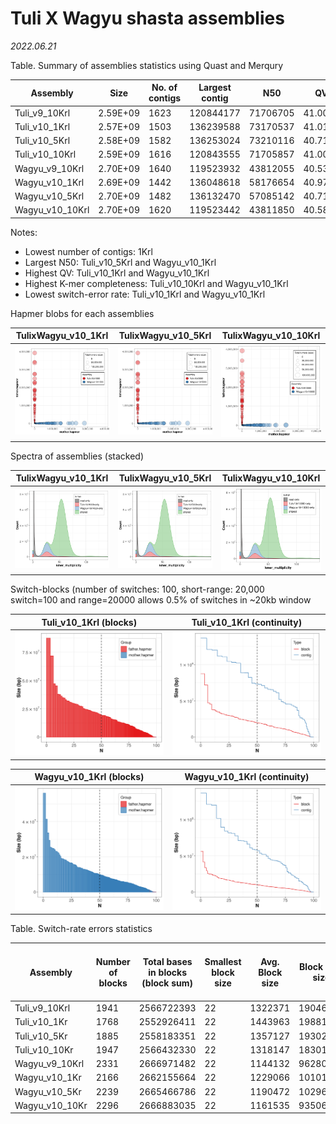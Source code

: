 # Tuli X Wagyu shasta assemblies

*2022.06.21*

Table. Summary of assemblies statistics using Quast and Merqury

| Assembly       | Size     | No. of contigs | Largest contig | N50      | QV      | K-mer completeness | Switch-error |
|----------------|----------|----------------|----------------|----------|---------|--------------------|--------------|
| Tuli_v9_10Krl  | 2.59E+09 | 1623           | 120844177      | 71706705 | 41.0099 | 90.6965            | 0.195522%    |
| Tuli_v10_1Krl   | 2.57E+09 | 1503           | 136239588      | 73170537 | 41.0187 | 90.6345            | 0.19384%     |
| Tuli_v10_5Krl   | 2.58E+09 | 1582           | 136253024      | 73210116 | 40.7159 | 90.6512            | 0.19444%     |
| Tuli_v10_10Krl  | 2.59E+09 | 1616           | 120843555      | 71705857 | 41.0097 | 90.6973            | 0.194533%    |
| Wagyu_v9_10Krl | 2.70E+09 | 1640           | 119523932      | 43812055 | 40.5337 | 94.4876            | 0.422887%    |
| Wagyu_v10_1Krl  | 2.69E+09 | 1442           | 136048618      | 58176654 | 40.9735 | 94.5336            | 0.414957%    |
| Wagyu_v10_5Krl  | 2.70E+09 | 1482           | 136132470      | 57085142 | 40.7162 | 94.5296            | 0.422241%    |
| Wagyu_v10_10Krl | 2.70E+09 | 1620           | 119523442      | 43811850 | 40.5871 | 94.4844            | 0.421901%    |


Notes:
- Lowest number of contigs: 1Krl
- Largest N50: Tuli_v10_5Krl and Wagyu_v10_1Krl
- Highest QV: Tuli_v10_1Krl and Wagyu_v10_1Krl
- Highest K-mer completeness: Tuli_v10_10Krl and Wagyu_v10_1Krl
- Lowest switch-error rate: Tuli_v10_1Krl and Wagyu_v10_1Krl

Hapmer blobs for each assemblies

| TulixWagyu_v10_1Krl | TulixWagyu_v10_5Krl | TulixWagyu_v10_10Krl|
|---------------------|---------------------|---------------------|
|<img src="https://github.com/plnspineda/pln_public/blob/pln/images/rl1k-QV.hapmers.blob.png" width="450" /> | <img src="https://github.com/plnspineda/pln_public/blob/pln/images/rl5k-QV.hapmers.blob.png" width="450" /> | <img src="https://github.com/plnspineda/pln_public/blob/pln/images/rl10k-QV.hapmers.blob.png" width="450" /> |

Spectra of assemblies (stacked)

| TulixWagyu_v10_1Krl | TulixWagyu_v10_5Krl | TulixWagyu_v10_10Krl|
|---------------------|---------------------|---------------------|
|<img src="https://github.com/plnspineda/pln_public/blob/pln/images/rl1k-QV.spectra-asm.st.png" width="450" /> | <img src="https://github.com/plnspineda/pln_public/blob/pln/images/rl5k-QV.spectra-asm.st.png" width="450" /> | <img src="https://github.com/plnspineda/pln_public/blob/pln/images/rl10k-QV.spectra-asm.st.png" width="450" /> |

Switch-blocks (number of switches: 100, short-range: 20,000\
  switch=100 and range=20000 allows 0.5% of switches in ~20kb window

| Tuli_v10_1Krl (blocks) | Tuli_v10_1Krl (continuity)|
|---------------------|---------------------|
| <img src="https://github.com/plnspineda/pln_public/blob/pln/images/rl1k-QV.Tuliv10rl1000.block.N.png" width="450" /> | <img src="https://github.com/plnspineda/pln_public/blob/pln/images/rl1k-QV.Tuliv10rl1000.continuity.N.png" width="450" /> |

| Wagyu_v10_1Krl (blocks) | Wagyu_v10_1Krl (continuity)|
|---------------------|---------------------|
| <img src="https://github.com/plnspineda/pln_public/blob/pln/images/rl1k-QV.Wagyuv10rl1000.block.N.png" width="450" /> | <img src="https://github.com/plnspineda/pln_public/blob/pln/images/rl1k-QV.Wagyuv10rl1000.continuity.N.png" width="450" /> |

Table. Switch-rate errors statistics

| Assembly       | Number of blocks | Total bases in blocks (block sum) | Smallest block size | Avg. Block size | Block N50 size | Longest block size | Num. of markers from other haplotype | total num. of markers in block | Switch-error rate |
|----------------|------------------|-----------------------------------|---------------------|-----------------|----------------|--------------------|--------------------------------------|--------------------------------|-------------------|
| Tuli_v9_10Krl  | 1941             | 2566722393                        | 22                  | 1322371         | 19046386       | 59902359           | 132461                               | 67747289                       | 0.195522%         |
| Tuli_v10_1Kr   | 1768             | 2552926411                        | 22                  | 1443963         | 19881514       | 87365924           | 129821                               | 66973108                       | 0.19384%          |
| Tuli_v10_5Kr   | 1885             | 2558183351                        | 22                  | 1357127         | 19302345       | 70522016           | 130442                               | 67086067                       | 0.19444%          |
| Tuli_v10_10Kr  | 1947             | 2566432330                        | 22                  | 1318147         | 18301306       | 70488106           | 131779                               | 67741037                       | 0.194533%         |
| Wagyu_v9_10Krl | 2331             | 2666971482                        | 22                  | 1144132         | 9628018        | 35850846           | 199975                               | 47288053                       | 0.422887%         |
| Wagyu_v10_1Kr  | 2166             | 2662155664                        | 22                  | 1229066         | 10101723       | 56098866           | 195991                               | 47231661                       | 0.414957%         |
| Wagyu_v10_5Kr  | 2239             | 2665466786                        | 22                  | 1190472         | 10296890       | 56098977           | 199605                               | 47272786                       | 0.422241%         |
| Wagyu_v10_10Kr | 2296             | 2666883035                        | 22                  | 1161535         | 9350663        | 56471284           | 199500                               | 47285958                       | 0.421901%         |
